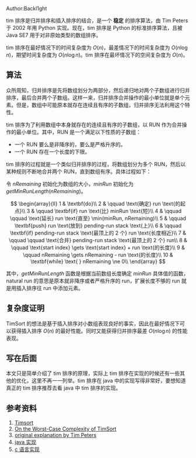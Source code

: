 Author:Backl1ght

tim 排序是归并排序和插入排序的结合，是一个 **稳定** 的排序算法，由 Tim Peters 于 2002 年用 Python 实现。现在，tim 排序是 Python 的标准排序算法，且被 Java SE7 用于对非原始类型的数组排序。

tim 排序在最好情况下的时间复杂度为 $O(n)$，最差情况下的时间复杂度为 $O(n \log n)$，期望时间复杂度为 $O(n \log n)$。tim 排序在最坏情况下的空间复杂度为 $O(n)$。

## 算法

众所周知，归并排序是先将数组划分为两部分，然后递归地对两个子数组进行归并排序，最后合并两个子数组。这样一来，归并排序合并操作的最小单位就是单个元素。但是，数组中可能原本就存在连续且有序的子数组，归并排序无法利用这个特性。

tim 排序为了利用数组中本身就存在的连续且有序的子数组，以 RUN 作为合并操作的最小单位。其中，RUN 是一个满足以下性质的子数组：

-   一个 RUN 要么是非降序的，要么是严格升序的。
-   一个 RUN 存在一个长度的下限。

tim 排序的过程就是一个类似归并排序的过程，将数组划分为多个 RUN，然后以某种规则不断地合并两个 RUN，直到数组有序。具体过程如下：

令 $nRemaining$ 初始化为数组的大小，$minRun$ 初始化为 $getMinRunLength(nRemaining)$。

$$
\begin{array}{ll}
1 & \textbf{do}\\
2 & \qquad \text{确定} run \text{的起点}\\
3 & \qquad \textbf{if} run \text{比} minRun \text{短}\\
4 & \qquad \qquad \text{延长} run \text{直至} \min(minRun, nRemaining)\\
5 & \qquad \textbf{push} run \text{放到} pending-run stack \text{上}\\
6 & \qquad \textbf{if} pending-run stack \text{最顶上的 2 个} run \text{长度相近}\\
7 & \qquad  \qquad \text{合并} pending-run stack \text{最顶上的 2 个} run\\
8 & \qquad \text{start index} \gets \text{start index} + run \text{的长度}\\
9 & \qquad nRemaining \gets nRemaining - run \text{的长度}\\
10 & \textbf{while} \text{ } nRemaining \ne 0\\
\end{array}
$$

其中，$getMinRunLength$ 函数是根据当前数组长度确定 $minRun$ 具体值的函数，natural run 的意思是原本就非降序或者严格升序的 run，扩展长度不够的 run 就是用插入排序往 run 中添加元素。

## 复杂度证明

TimSort 的想法是基于插入排序对小数组表现良好的事实，因此在最好情况下可以获得插入排序 $O(n)$ 的最好性能。同时又能获得归并排序最差 $O(n\log n)$ 的性能表现。

## 写在后面

本文只是简单介绍了 tim 排序的原理，实际上 tim 排序在实现的时候还有一些其他的优化，这里不再一一列举。tim 排序在 java 中的实现写得非常好，要想知道真正的 tim 排序推荐去看 java 中 tim 排序的实现。

## 参考资料

1.  [Timsort](https://en.wikipedia.org/wiki/Timsort)
2.  [On the Worst-Case Complexity of TimSort](https://drops.dagstuhl.de/opus/volltexte/2018/9467/pdf/LIPIcs-ESA-2018-4.pdf)
3.  [original explanation by Tim Peters](https://bugs.python.org/file4451/timsort.txt)
4.  [java 实现](https://web.archive.org/web/20150716000631/https://android.googlesource.com/platform/libcore/+/gingerbread/luni/src/main/java/java/util/TimSort.java)
5.  [c 语言实现](http://svn.python.org/projects/python/trunk/Objects/listobject.c)
